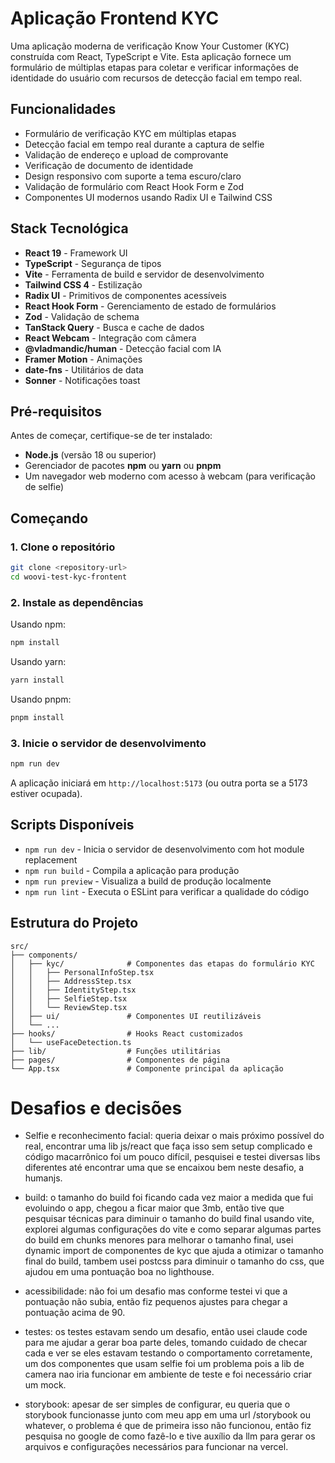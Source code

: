 # Aplicação Frontend KYC

Uma aplicação moderna de verificação Know Your Customer (KYC) construída com React, TypeScript e Vite. Esta aplicação fornece um formulário de múltiplas etapas para coletar e verificar informações de identidade do usuário com recursos de detecção facial em tempo real.

## Funcionalidades

- Formulário de verificação KYC em múltiplas etapas
- Detecção facial em tempo real durante a captura de selfie
- Validação de endereço e upload de comprovante
- Verificação de documento de identidade
- Design responsivo com suporte a tema escuro/claro
- Validação de formulário com React Hook Form e Zod
- Componentes UI modernos usando Radix UI e Tailwind CSS

## Stack Tecnológica

- **React 19** - Framework UI
- **TypeScript** - Segurança de tipos
- **Vite** - Ferramenta de build e servidor de desenvolvimento
- **Tailwind CSS 4** - Estilização
- **Radix UI** - Primitivos de componentes acessíveis
- **React Hook Form** - Gerenciamento de estado de formulários
- **Zod** - Validação de schema
- **TanStack Query** - Busca e cache de dados
- **React Webcam** - Integração com câmera
- **@vladmandic/human** - Detecção facial com IA
- **Framer Motion** - Animações
- **date-fns** - Utilitários de data
- **Sonner** - Notificações toast

## Pré-requisitos

Antes de começar, certifique-se de ter instalado:

- **Node.js** (versão 18 ou superior)
- Gerenciador de pacotes **npm** ou **yarn** ou **pnpm**
- Um navegador web moderno com acesso à webcam (para verificação de selfie)

## Começando

### 1. Clone o repositório

```bash
git clone <repository-url>
cd woovi-test-kyc-frontent
```

### 2. Instale as dependências

Usando npm:
```bash
npm install
```

Usando yarn:
```bash
yarn install
```

Usando pnpm:
```bash
pnpm install
```

### 3. Inicie o servidor de desenvolvimento

```bash
npm run dev
```

A aplicação iniciará em `http://localhost:5173` (ou outra porta se a 5173 estiver ocupada).

## Scripts Disponíveis

- `npm run dev` - Inicia o servidor de desenvolvimento com hot module replacement
- `npm run build` - Compila a aplicação para produção
- `npm run preview` - Visualiza a build de produção localmente
- `npm run lint` - Executa o ESLint para verificar a qualidade do código

## Estrutura do Projeto

```
src/
├── components/
│   ├── kyc/              # Componentes das etapas do formulário KYC
│   │   ├── PersonalInfoStep.tsx
│   │   ├── AddressStep.tsx
│   │   ├── IdentityStep.tsx
│   │   ├── SelfieStep.tsx
│   │   └── ReviewStep.tsx
│   ├── ui/               # Componentes UI reutilizáveis
│   └── ...
├── hooks/                # Hooks React customizados
│   └── useFaceDetection.ts
├── lib/                  # Funções utilitárias
├── pages/                # Componentes de página
└── App.tsx               # Componente principal da aplicação
```

# Desafios e decisões
- Selfie e reconhecimento facial: queria deixar o mais próximo possível do real, encontrar uma lib js/react que faça isso sem setup complicado e código macarrônico foi um pouco difícil, pesquisei e testei diversas libs diferentes até encontrar uma que se encaixou bem neste desafio, a humanjs.

- build: o tamanho do build foi ficando cada vez maior a medida que fui evoluindo o app, chegou a ficar maior que 3mb, então tive que pesquisar técnicas para diminuir o tamanho do build final usando vite, explorei algumas configurações do vite e como separar algumas partes do build em chunks menores para melhorar o tamanho final, usei dynamic import de componentes de kyc que ajuda a otimizar o tamanho final do build, tambem usei postcss para diminuir o tamanho do css, que ajudou em uma pontuação boa no lighthouse.

- acessibilidade: não foi um desafio mas conforme testei vi que a pontuação não subia, então fiz pequenos ajustes para chegar a pontuação acima de 90.

- testes: os testes estavam sendo um desafio, então usei claude code para me ajudar a gerar boa parte deles, tomando cuidado de checar cada e ver se eles estavam testando o comportamento corretamente, um dos componentes que usam selfie foi um problema pois a lib de camera nao iria funcionar em ambiente de teste e foi necessário criar um mock.

- storybook: apesar de ser simples de configurar, eu queria que o storybook funcionasse junto com meu app em uma url /storybook ou whatever, o problema é que de primeira isso não funcionou, então fiz pesquisa no google de como fazê-lo e tive auxílio da llm para gerar os arquivos e configurações necessários para funcionar na vercel.